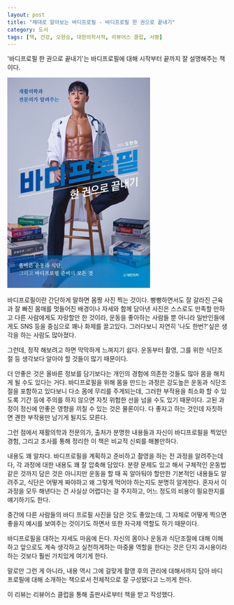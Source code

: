 ```yaml
---
layout: post
title: "제대로 알아보는 바디프로필 - 바디프로필 한 권으로 끝내기"
category: 도서
tags: [책, 건강, 오현승, 대한의학서적, 리뷰어스 클럽, 서평]
---
```


'바디프로필 한 권으로 끝내기'는
바디프로필에 대해 시작부터 끝까지 잘 설명해주는 책이다.

![표지](/images/book/body-profile-one-shot-guide-book-h480.jpg)

바디프로필이란 간단하게 말하면 몸짱 사진 찍는 것이다.
빵빵하면서도 잘 갈라진 근육과 잘 빠진 몸매를 멋들어진 배경이나 자세와 함께 담아낸 사진은
스스로도 만족할 만하고 다른 사람에게도 자랑할만 한 것이라,
운동을 좋아하는 사람들 뿐 아니라 일반인들에게도
SNS 등을 중심으로 꽤나 화제를 끌고있다.
그러다보니 자연히 '나도 한번?'싶은 생각을 하는 사람도 많아졌다.

그런데, 정작 해보려고 하면 막막하게 느껴지기 쉽다.
운동부터 촬영, 그를 위한 식단조절 등 생각보다 알아야 할 것들이 많기 때문이다.

더 안좋은 것은 올바른 정보를 담기보다는 개인의 경험에 의존한 것들도 많아 몸을 해치게 될 수도 있다는 거다.
바디프로필을 위해 몸을 만드는 과정은 강도높은 운동과 식단조절을 포함하고 있다보니 다소 몸에 무리를 주게되는데,
그러한 부작용을 최소화 할 수 있도록 기간 등에 주의를 하지 않으면
자칫 위험한 선을 넘을 수도 있기 때문이다.
고된 과정이 정신에 안좋은 영향을 끼칠 수 있는 것은 물론이다.
다 좋자고 하는 것인데 자칫하면 괜한 부작용만 남기게 될지도 모른다.

그런 점에서 재활의학과 전문의가,
출처가 분명한 내용들과
자신이 바디프로필을 찍었던 경험,
그리고 조사를 통해 정리한 이 책은
비교적 신뢰를 해볼만하다.

내용도 꽤 알차다.
바디프로필을 계획하고 준비하고 촬영을 하는 전 과정을 알려주는데다,
각 과정에 대한 내용도 꽤 잘 압축해 담았다.
분량 문제도 있고 해서 구체적인 운동법 같은 것까지 담은 것은 아니지만
운동을 할 때 꼭 알아둬야 할만한 기본적인 내용들도 알려주고,
식단은 어떻게 짜야하고 왜 그렇게 먹어야 하는지도 분명히 알게한다.
혼자서 이 과정을 모두 해낸다는 건 사실상 어렵다는 걸 주지하고,
어느 정도의 비용이 필요한지를 얘기하기도 한다.

중간에 다른 사람들의 바디 프로필 사진을 담은 것도 좋았는데,
그 자체로 어떻게 찍으면 좋을지 예시를 보여주는 것이기도 하면서
또한 자극제 역할도 하기 때문이다.

바디프로필을 대하는 자세도 마음에 든다.
자신의 몸이나 운동과 식단조절에 대해 이해하고
앞으로도 계속 생각하고 실천하게하는 마중물 역할을 한다는 것은
단지 과시용이라 하는 것보다 훨씬 가치있게 여기게 한다.

말로만 그런 게 아니라,
내용 역시 그에 걸맞게
촬영 후의 관리에 대해서까지 담아
바디프로필에 대해 소개하는 책으로서 전체적으로 잘 구성됐다고 느끼게 한다.



<div class="im im-info">
이 리뷰는 리뷰어스 클럽을 통해 출판사로부터 책을 받고 작성했다.
</div>
